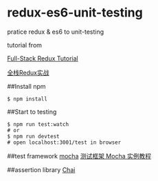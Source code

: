 # redux-es6-unit-testing

pratice redux & es6 to unit-testing

tutorial from

[Full-Stack Redux Tutorial](http://teropa.info/blog/2015/09/10/full-stack-redux-tutorial.html)

[全栈Redux实战](http://blog.kazaff.me/2015/10/08/[%E8%AF%91]%E5%85%A8%E6%A0%88Redux%E5%AE%9E%E6%88%98/)

##Install npm
``` text
$ npm install
```

##Start to testing

``` text
$ npm run test:watch
# or
$ npm run devtest
# open localhost:3001/test in browser
```

##test framework
[mocha](https://mochajs.org/)
[测试框架 Mocha 实例教程](http://www.ruanyifeng.com/blog/2015/12/a-mocha-tutorial-of-examples.html)

##assertion library
[Chai](http://chaijs.com/)

